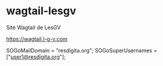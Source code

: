 # wagtail-lesgv

Site Wagtail de LesGV

https://wagtail.l-g-v.com

SOGoMailDomain = "resdigita.org";
SOGoSuperUsernames = ["user1@resdigita.org"];